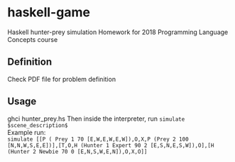 # haskell-game
Haskell hunter-prey simulation
Homework for 2018 Programming Language Concepts course

## Definition
Check PDF file for problem definition
## Usage

ghci hunter_prey.hs
Then inside the interpreter, run
```simulate $scene_description$```  
Example run:  
```simulate [[P ( Prey 1 70 [E,W,E,W,E,W]),O,X,P (Prey 2 100 [N,N,W,S,E,E])],[T,O,H (Hunter 1 Expert 90 2 [E,S,N,E,S,W]),O],[H (Hunter 2 Newbie 70 0 [E,N,S,W,E,N]),O,X,O]]```

